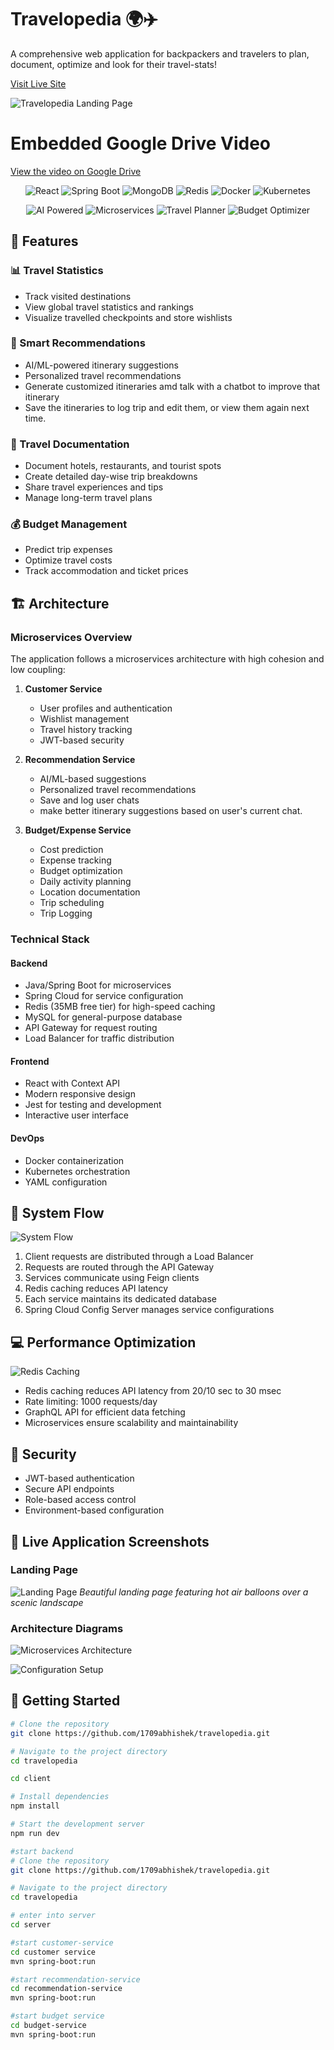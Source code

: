 # Travelopedia 🌍✈️

A comprehensive web application for backpackers and travelers to plan, document, optimize and look for their travel-stats!

[Visit Live Site](https://travelopedia-frontend.vercel.app/)

![Travelopedia Landing Page](https://sjc.microlink.io/Go_faWJMEfoNs4GKzuirNS_gZFJoOMQJ1gvwUp6bJp1-5ImzT8RpZ7hFVf5O4hrH26tPi6gnFGDcNUn-jm6tMA.jpeg)

# Embedded Google Drive Video

[View the video on Google Drive](https://drive.google.com/file/d/17uzdlhhE1vQ5ZfkZ8RFu0jfGQIyaZr9y/preview)

<p align="center">
  <img src="https://img.shields.io/badge/React-20232A?style=for-the-badge&logo=react&logoColor=61DAFB" alt="React">
  <img src="https://img.shields.io/badge/Spring_Boot-F2F4F9?style=for-the-badge&logo=spring-boot" alt="Spring Boot">
  <img src="https://img.shields.io/badge/MongoDB-4EA94B?style=for-the-badge&logo=mongodb&logoColor=white" alt="MongoDB">
  <img src="https://img.shields.io/badge/redis-%23DD0031.svg?&style=for-the-badge&logo=redis&logoColor=white" alt="Redis">
  <img src="https://img.shields.io/badge/Docker-2CA5E0?style=for-the-badge&logo=docker&logoColor=white" alt="Docker">
  <img src="https://img.shields.io/badge/kubernetes-326ce5.svg?&style=for-the-badge&logo=kubernetes&logoColor=white" alt="Kubernetes">
</p>

<p align="center">
  <img src="https://img.shields.io/badge/AI_Powered-FF6F61?style=for-the-badge" alt="AI Powered">
  <img src="https://img.shields.io/badge/Microservices-1572B6?style=for-the-badge" alt="Microservices">
  <img src="https://img.shields.io/badge/Travel_Planner-4CAF50?style=for-the-badge" alt="Travel Planner">
  <img src="https://img.shields.io/badge/Budget_Optimizer-FFA500?style=for-the-badge" alt="Budget Optimizer">
</p>

## 🌟 Features

### 📊 Travel Statistics

- Track visited destinations
- View global travel statistics and rankings
- Visualize travelled checkpoints and store wishlists

### 🎯 Smart Recommendations

- AI/ML-powered itinerary suggestions
- Personalized travel recommendations
- Generate customized itineraries amd talk with a chatbot to improve that itinerary
- Save the itineraries to log trip and edit them, or view them again next time.

### 📝 Travel Documentation

- Document hotels, restaurants, and tourist spots
- Create detailed day-wise trip breakdowns
- Share travel experiences and tips
- Manage long-term travel plans

### 💰 Budget Management

- Predict trip expenses
- Optimize travel costs
- Track accommodation and ticket prices

## 🏗️ Architecture

### Microservices Overview

The application follows a microservices architecture with high cohesion and low coupling:

1. **Customer Service**

   - User profiles and authentication
   - Wishlist management
   - Travel history tracking
   - JWT-based security

2. **Recommendation Service**

   - AI/ML-based suggestions
   - Personalized travel recommendations
   - Save and log user chats
   - make better itinerary suggestions based on user's current chat.

3. **Budget/Expense Service**
   - Cost prediction
   - Expense tracking
   - Budget optimization
   - Daily activity planning
   - Location documentation
   - Trip scheduling
   - Trip Logging

### Technical Stack

#### Backend

- Java/Spring Boot for microservices
- Spring Cloud for service configuration
- Redis (35MB free tier) for high-speed caching
- MySQL for general-purpose database
- API Gateway for request routing
- Load Balancer for traffic distribution

#### Frontend

- React with Context API
- Modern responsive design
- Jest for testing and development
- Interactive user interface

#### DevOps

- Docker containerization
- Kubernetes orchestration
- YAML configuration

## 🔄 System Flow

![System Flow](./client/public/Microservice_3.png)

1. Client requests are distributed through a Load Balancer
2. Requests are routed through the API Gateway
3. Services communicate using Feign clients
4. Redis caching reduces API latency
5. Each service maintains its dedicated database
6. Spring Cloud Config Server manages service configurations

## 💻 Performance Optimization

![Redis Caching](./client/public/Microservice_4.png)

- Redis caching reduces API latency from 20/10 sec to 30 msec
- Rate limiting: 1000 requests/day
- GraphQL API for efficient data fetching
- Microservices ensure scalability and maintainability

## 🔐 Security

- JWT-based authentication
- Secure API endpoints
- Role-based access control
- Environment-based configuration

## 📸 Live Application Screenshots

### Landing Page

![Landing Page](https://sjc.microlink.io/Go_faWJMEfoNs4GKzuirNS_gZFJoOMQJ1gvwUp6bJp1-5ImzT8RpZ7hFVf5O4hrH26tPi6gnFGDcNUn-jm6tMA.jpeg)
_Beautiful landing page featuring hot air balloons over a scenic landscape_

### Architecture Diagrams

![Microservices Architecture](./client/public/Microservice_1.png)

![Configuration Setup](./client/public/Microservice_2.png)

## 🚀 Getting Started

```bash
# Clone the repository
git clone https://github.com/1709abhishek/travelopedia.git

# Navigate to the project directory
cd travelopedia

cd client

# Install dependencies
npm install

# Start the development server
npm run dev
```

```bash
#start backend
# Clone the repository
git clone https://github.com/1709abhishek/travelopedia.git

# Navigate to the project directory
cd travelopedia

# enter into server
cd server

#start customer-service
cd customer service
mvn spring-boot:run

#start recommendation-service
cd recommendation-service
mvn spring-boot:run

#start budget service
cd budget-service
mvn spring-boot:run
```
